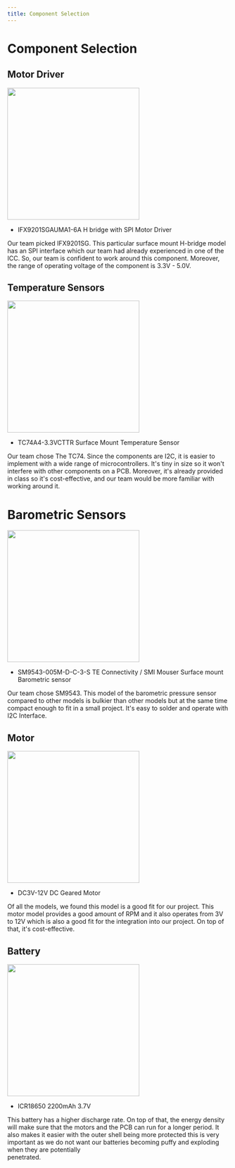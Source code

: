 ```yaml
---
title: Component Selection 
---
```

# Component Selection 

## Motor Driver 
<img src="https://github.com/EGR314-Spring2024-Team303/EGR314-Spring2024-Team303.github.io/assets/156623314/d3d621fa-b87c-4e78-943a-27085d5b9e3b" width = "300" height = "300">

* IFX9201SGAUMA1-6A H bridge with SPI Motor Driver

Our team picked IFX9201SG. This particular surface mount H-bridge model has an SPI interface which our team had already experienced in one of the ICC. 
So, our team is confident to work around this component. Moreover, the range of operating voltage of the component is 3.3V - 5.0V. 

## Temperature Sensors 
<img src ="https://github.com/EGR314-Spring2024-Team303/EGR314-Spring2024-Team303.github.io/assets/156623314/2faca3f8-fac7-4f8a-b503-419a9ad86b02" width = "300" height = "300">

* TC74A4-3.3VCTTR Surface Mount Temperature Sensor

Our team chose The TC74. Since the components are I2C, it is easier to implement with a wide range of microcontrollers. It's tiny in size so it won't interfere with other components on 
a PCB. Moreover, it's already provided in class so it's cost-effective, and our team would be more familiar with working around it. 

# Barometric Sensors
<img src ="https://github.com/EGR314-Spring2024-Team303/EGR314-Spring2024-Team303.github.io/assets/156623314/f21d38a9-6406-4f76-886d-1444f8d43790" width = "300" height = "300">

 * SM9543-005M-D-C-3-S TE Connectivity / SMI Mouser Surface mount Barometric sensor
      
Our team chose SM9543. This model of the barometric pressure sensor compared to other models is bulkier than other models but at the same time compact enough to fit in a small project. 
It's easy to solder and operate with I2C Interface. 

## Motor 
<img src="https://github.com/EGR314-Spring2024-Team303/EGR314-Spring2024-Team303.github.io/assets/156623314/3d5246d1-1888-48c5-8ac1-d3f23bc936a3" width ="300" height ="300">
  
   * DC3V-12V DC Geared Motor

Of all the models, we found this model is a good fit for our project. This motor model provides a good amount of RPM and it also operates from 3V to 12V
which is also a good fit for the integration into our project. On top of that, it's cost-effective.
  
## Battery
<img src="https://github.com/EGR314-Spring2024-Team303/EGR314-Spring2024-Team303.github.io/assets/156623314/df8f2404-8f6a-479f-bbb0-057acae989e3" width ="300" height="300">

* ICR18650 2200mAh 3.7V

This battery has a higher discharge rate. On top of that, the energy density will make sure that the motors and the PCB can run for a longer period.
It also makes it easier with the outer shell being more protected this is very important as we do not want our batteries becoming puffy and exploding when they are potentially     
penetrated.

 

